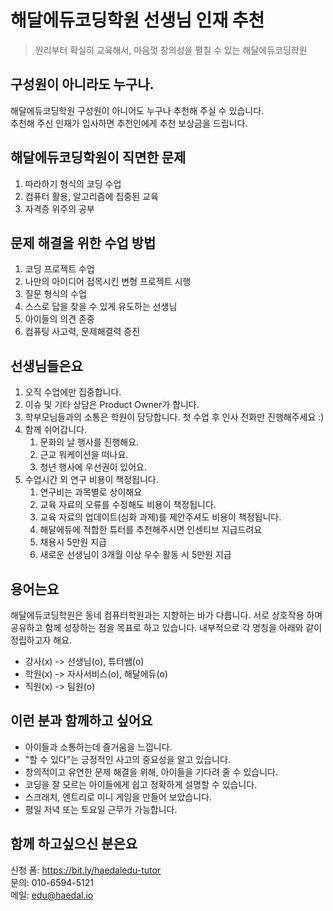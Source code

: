 # 해달에듀코딩학원 선생님 인재 추천 

> 원리부터 확실히 교육해서, 마음껏 창의성을 펼칠 수 있는 해달에듀코딩학원


## 구성원이 아니라도 누구나.
해달에듀코딩학원 구성원이 아니어도 누구나 추천해 주실 수 있습니다.   
추천해 주신 인재가 입사하면 추천인에게 추천 보상금을 드립니다.

## 해달에듀코딩학원이 직면한 문제
1. 따라하기 형식의 코딩 수업
2. 컴퓨터 활용, 알고리즘에 집중된 교육
3. 자격증 위주의 공부

## 문제 해결을 위한 수업 방법
1. 코딩 프로젝트 수업
2. 나만의 아이디어 접목시킨 변형 프로젝트 시행
3. 질문 형식의 수업
4. 스스로 답을 찾을 수 있게 유도하는 선생님
5. 아이들의 의견 존중
6. 컴퓨팅 사고력, 문제해결력 증진

## 선생님들은요
1. 오직 수업에만 집중합니다.
2. 이슈 및 기타 상담은 Product Owner가 합니다.
3. 학부모님들과의 소통은 학원이 담당합니다.
   첫 수업 후 인사 전화만 진행해주세요 :)
4. 함께 쉬어갑니다.
   1. 문화의 날 행사를 진행해요.
   2. 근교 워케이션을 떠나요.
   3. 청년 행사에 우선권이 있어요.
5. 수업시간 외 연구 비용이 책정됩니다.
   1. 연구비는 과목별로 상이해요
   2. 교육 자료의 오류를 수정해도 비용이 책정됩니다.
   3. 교육 자료의 업데이트(심화 과제)를 제안주셔도 비용이 책정됩니다.
   4. 해달에듀에 적합한 튜터를 추천해주시면 인센티브 지급드려요
     1. 채용시 5만원 지급
     2. 새로운 선생님이 3개월 이상 우수 활동 시 5만원 지급
  
  
## 용어는요
해달에듀코딩학원은 동네 컴퓨터학원과는 지향하는 바가 다릅니다. 서로 상호작용 하며 공유하고 함께 성장하는 점을 목표로 하고 있습니다. 내부적으로 각 명칭을 아래와 같이 정립하고자 해요.
- 강사(x) -> 선생님(o), 튜터쌤(o)
- 학원(x) -> 자사서비스(o), 해달에듀(o)
- 직원(x) -> 팀원(o)

## 이런 분과 함께하고 싶어요
- 아이들과 소통하는데 즐거움을 느낍니다.
- "할 수 있다"는 긍정적인 사고의 중요성을 알고 있습니다.
- 창의적이고 유연한 문제 해결을 위해, 아이들을 기다려 줄 수 있습니다.
- 코딩을 잘 모르는 아이들에게 쉽고 정확하게 설명할 수 있습니다.
- 스크래치, 엔트리로 미니 게임을 만들어 보았습니다.
- 평일 저녁 또는 토요일 근무가 가능합니다.

## 함께 하고싶으신 분은요
신청 폼: https://bit.ly/haedaledu-tutor <br>
문의: 010-6594-5121<br>
메일: edu@haedal.io
